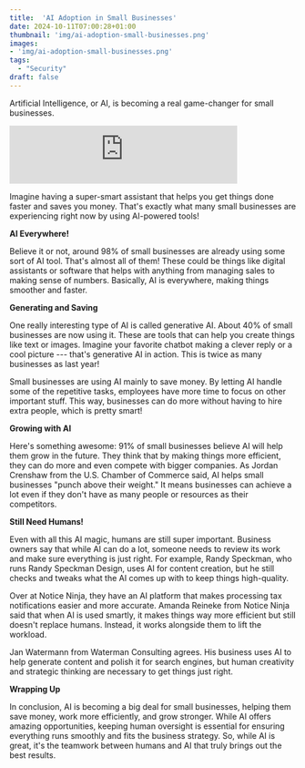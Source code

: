 ```yaml
---
title:  'AI Adoption in Small Businesses'
date: 2024-10-11T07:00:28+01:00
thumbnail: 'img/ai-adoption-small-businesses.png'
images: 
- 'img/ai-adoption-small-businesses.png'
tags:
  - "Security"
draft: false
---
```


Artificial Intelligence, or AI, is becoming a real game-changer for small businesses. 

<!--more-->

<iframe src="https://podcasters.spotify.com/pod/show/artificial-insights-pod/embed/episodes/AI-Adoption-in-Small-Businesses-e2pfoj1" height="102px" width="400px" frameborder="0" scrolling="no"></iframe>

Imagine having a super-smart assistant that helps you get things done faster and saves you money. That's exactly what many small businesses are experiencing right now by using AI-powered tools!

**AI Everywhere!**

Believe it or not, around 98% of small businesses are already using some sort of AI tool. That's almost all of them! These could be things like digital assistants or software that helps with anything from managing sales to making sense of numbers. Basically, AI is everywhere, making things smoother and faster.

**Generating and Saving**

One really interesting type of AI is called generative AI. About 40% of small businesses are now using it. These are tools that can help you create things like text or images. Imagine your favorite chatbot making a clever reply or a cool picture --- that's generative AI in action. This is twice as many businesses as last year!

Small businesses are using AI mainly to save money. By letting AI handle some of the repetitive tasks, employees have more time to focus on other important stuff. This way, businesses can do more without having to hire extra people, which is pretty smart!

**Growing with AI**

Here's something awesome: 91% of small businesses believe AI will help them grow in the future. They think that by making things more efficient, they can do more and even compete with bigger companies. As Jordan Crenshaw from the U.S. Chamber of Commerce said, AI helps small businesses "punch above their weight." It means businesses can achieve a lot even if they don't have as many people or resources as their competitors.

**Still Need Humans!**

Even with all this AI magic, humans are still super important. Business owners say that while AI can do a lot, someone needs to review its work and make sure everything is just right. For example, Randy Speckman, who runs Randy Speckman Design, uses AI for content creation, but he still checks and tweaks what the AI comes up with to keep things high-quality.

Over at Notice Ninja, they have an AI platform that makes processing tax notifications easier and more accurate. Amanda Reineke from Notice Ninja said that when AI is used smartly, it makes things way more efficient but still doesn't replace humans. Instead, it works alongside them to lift the workload.

Jan Watermann from Waterman Consulting agrees. His business uses AI to help generate content and polish it for search engines, but human creativity and strategic thinking are necessary to get things just right.

**Wrapping Up**

In conclusion, AI is becoming a big deal for small businesses, helping them save money, work more efficiently, and grow stronger. While AI offers amazing opportunities, keeping human oversight is essential for ensuring everything runs smoothly and fits the business strategy. So, while AI is great, it's the teamwork between humans and AI that truly brings out the best results.